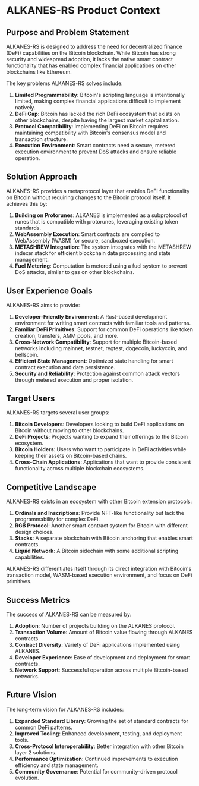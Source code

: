 # ALKANES-RS Product Context

## Purpose and Problem Statement

ALKANES-RS is designed to address the need for decentralized finance (DeFi) capabilities on the Bitcoin blockchain. While Bitcoin has strong security and widespread adoption, it lacks the native smart contract functionality that has enabled complex financial applications on other blockchains like Ethereum.

The key problems ALKANES-RS solves include:

1. **Limited Programmability**: Bitcoin's scripting language is intentionally limited, making complex financial applications difficult to implement natively.
2. **DeFi Gap**: Bitcoin has lacked the rich DeFi ecosystem that exists on other blockchains, despite having the largest market capitalization.
3. **Protocol Compatibility**: Implementing DeFi on Bitcoin requires maintaining compatibility with Bitcoin's consensus model and transaction structure.
4. **Execution Environment**: Smart contracts need a secure, metered execution environment to prevent DoS attacks and ensure reliable operation.

## Solution Approach

ALKANES-RS provides a metaprotocol layer that enables DeFi functionality on Bitcoin without requiring changes to the Bitcoin protocol itself. It achieves this by:

1. **Building on Protorunes**: ALKANES is implemented as a subprotocol of runes that is compatible with protorunes, leveraging existing token standards.
2. **WebAssembly Execution**: Smart contracts are compiled to WebAssembly (WASM) for secure, sandboxed execution.
3. **METASHREW Integration**: The system integrates with the METASHREW indexer stack for efficient blockchain data processing and state management.
4. **Fuel Metering**: Computation is metered using a fuel system to prevent DoS attacks, similar to gas on other blockchains.

## User Experience Goals

ALKANES-RS aims to provide:

1. **Developer-Friendly Environment**: A Rust-based development environment for writing smart contracts with familiar tools and patterns.
2. **Familiar DeFi Primitives**: Support for common DeFi operations like token creation, transfers, AMM pools, and more.
3. **Cross-Network Compatibility**: Support for multiple Bitcoin-based networks including mainnet, testnet, regtest, dogecoin, luckycoin, and bellscoin.
4. **Efficient State Management**: Optimized state handling for smart contract execution and data persistence.
5. **Security and Reliability**: Protection against common attack vectors through metered execution and proper isolation.

## Target Users

ALKANES-RS targets several user groups:

1. **Bitcoin Developers**: Developers looking to build DeFi applications on Bitcoin without moving to other blockchains.
2. **DeFi Projects**: Projects wanting to expand their offerings to the Bitcoin ecosystem.
3. **Bitcoin Holders**: Users who want to participate in DeFi activities while keeping their assets on Bitcoin-based chains.
4. **Cross-Chain Applications**: Applications that want to provide consistent functionality across multiple blockchain ecosystems.

## Competitive Landscape

ALKANES-RS exists in an ecosystem with other Bitcoin extension protocols:

1. **Ordinals and Inscriptions**: Provide NFT-like functionality but lack the programmability for complex DeFi.
2. **RGB Protocol**: Another smart contract system for Bitcoin with different design choices.
3. **Stacks**: A separate blockchain with Bitcoin anchoring that enables smart contracts.
4. **Liquid Network**: A Bitcoin sidechain with some additional scripting capabilities.

ALKANES-RS differentiates itself through its direct integration with Bitcoin's transaction model, WASM-based execution environment, and focus on DeFi primitives.

## Success Metrics

The success of ALKANES-RS can be measured by:

1. **Adoption**: Number of projects building on the ALKANES protocol.
2. **Transaction Volume**: Amount of Bitcoin value flowing through ALKANES contracts.
3. **Contract Diversity**: Variety of DeFi applications implemented using ALKANES.
4. **Developer Experience**: Ease of development and deployment for smart contracts.
5. **Network Support**: Successful operation across multiple Bitcoin-based networks.

## Future Vision

The long-term vision for ALKANES-RS includes:

1. **Expanded Standard Library**: Growing the set of standard contracts for common DeFi patterns.
2. **Improved Tooling**: Enhanced development, testing, and deployment tools.
3. **Cross-Protocol Interoperability**: Better integration with other Bitcoin layer 2 solutions.
4. **Performance Optimization**: Continued improvements to execution efficiency and state management.
5. **Community Governance**: Potential for community-driven protocol evolution.